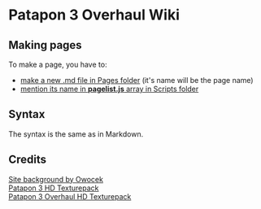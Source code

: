 # Patapon 3 Overhaul Wiki
## Making pages
To make a page, you have to:
- [make a new .md file in Pages folder](https://github.com/nextrg/Patapon-3-Overhaul-Wiki/new/main/Pages) (it's name will be the page name)
- [mention its name in <b>pagelist.js</b> array in Scripts folder](https://github.com/nextrg/Patapon-3-Overhaul-Wiki/edit/main/Scripts/pagelist.js)
## Syntax
The syntax is the same as in Markdown. 
## Credits
[Site background by Owocek](https://www.deviantart.com/owocektv/art/Demon-Gate-Bababaan-Patapon-2-500846734)<br>
[Patapon 3 HD Texturepack](https://github.com/Lin-zl522/Patapon-3-HD-Texture-Pack)<br>
[Patapon 3 Overhaul HD Texturepack](https://github.com/KnotSora/Patapon-3-Overhaul-HD-Textures)
